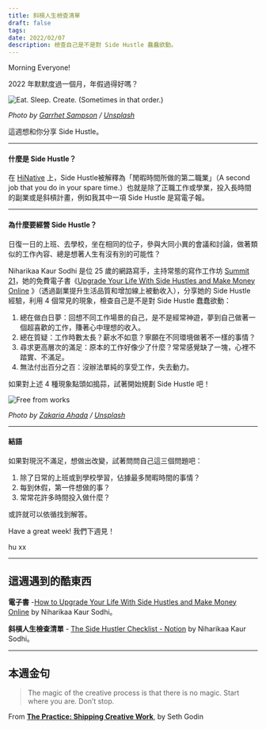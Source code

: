 ```yaml
---
title: 斜槓人生檢查清單
draft: false
tags: 
date: 2022/02/07
description: 檢查自己是不是對 Side Hustle 蠢蠢欲動。
---
```

Morning Everyone!

2022 年默默度過一個月，年假過得好嗎？

![Eat. Sleep. Create. (Sometimes in that order.)](https://images.unsplash.com/photo-1526431038803-6f6c3ee137ae?crop=entropy&cs=tinysrgb&fit=max&fm=jpg&ixid=MnwxMTc3M3wwfDF8c2VhcmNofDF8fGh1c3RsZXxlbnwwfHx8fDE2NDYwNjQwMzI&ixlib=rb-1.2.1&q=80&w=2000)

*Photo by [Garrhet Sampson](https://unsplash.com/@garrhetsampson?utm_source=ghost&utm_medium=referral&utm_campaign=api-credit) / [Unsplash](https://unsplash.com/?utm_source=ghost&utm_medium=referral&utm_campaign=api-credit)*

這週想和你分享 Side Hustle。

---

#### 什麼是 Side Hustle？

在 [HiNative](https://hinative.com/zh-TW/questions/3258564) 上，Side Hustle被解釋為「閒暇時間所做的第二職業」（A second job that you do in your spare time.）也就是除了正職工作或學業，投入長時間的副業或是斜槓計畫，例如我其中一項 Side Hustle 是寫電子報。

---

#### 為什麼要經營 Side Hustle？

日復一日的上班、去學校，坐在相同的位子，參與大同小異的會議和討論，做著類似的工作內容、總是想著人生有沒有別的可能性？

Niharikaa Kaur Sodhi 是位 25 歲的網路寫手，主持常態的寫作工作坊 [Summit 21](https://summit21.ck.page/)，她的免費電子書《[Upgrade Your Life With Side Hustles and Make Money Online](https://niharikasodhi.com/free-ebook/) 》（透過副業提升生活品質和增加線上被動收入），分享她的 Side Hustle 經驗，利用 4 個常見的現象，檢查自己是不是對 Side Hustle 蠢蠢欲動：

1. 總在做白日夢：回想不同工作場景的自己，是不是經常神遊，夢到自己做著一個超喜歡的工作，賺著心中理想的收入。
2. 總在質疑：工作時數太長？薪水不如意？寧願在不同環境做著不一樣的事情？
3. 尋求更高層次的滿足：原本的工作好像少了什麼？常常感覺缺了一塊，心裡不踏實、不滿足。
4. 無法付出百分之百：沒辦法單純的享受工作，失去動力。

如果對上述 4 種現象點頭如搗蒜，試著開始規劃 Side Hustle 吧！

![Free from works](https://images.unsplash.com/photo-1538448174498-9956c159edb0?crop=entropy&cs=tinysrgb&fit=max&fm=jpg&ixid=MnwxMTc3M3wwfDF8c2VhcmNofDl8fGxlZ28lMjBiYXRtYW58ZW58MHx8fHwxNjY3MjI5MDk0&ixlib=rb-4.0.3&q=80&w=2000)

*Photo by [Zakaria Ahada](https://unsplash.com/@zakariahada?utm_source=ghost&utm_medium=referral&utm_campaign=api-credit) / [Unsplash](https://unsplash.com/?utm_source=ghost&utm_medium=referral&utm_campaign=api-credit)*

---

#### 結語

如果對現況不滿足，想做出改變，試著問問自己這三個問題吧：

1. 除了日常的上班或到學校學習，佔據最多閒暇時間的事情？
2. 每到休假，第一件想做的事？
3. 常常花許多時間投入做什麼？

或許就可以依循找到解答。

Have a great week! 我們下週見！

hu xx

---

## 這週遇到的酷東西

**電子書** -[How to Upgrade Your Life With Side Hustles and Make Money Online](https://niharikasodhi.com/free-ebook/) by Niharikaa Kaur Sodhi。

**斜槓人生檢查清單** - [The Side Hustler Checklist - Notion](https://niharikasodhi.gumroad.com/l/sidehustlerchecklist) by Niharikaa Kaur Sodhi。

---

## 本週金句

> The magic of the creative process is that there is no magic. Start where you are. Don’t stop.

From [__The Practice: Shipping Creative Work__](https://r10.to/haoCRXr), by Seth Godin